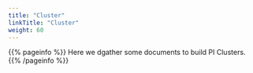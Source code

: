 ```yaml
---
title: "Cluster"
linkTitle: "Cluster"
weight: 60
---
```


{{% pageinfo %}}
Here we dgather some documents to build PI Clusters.
{{% /pageinfo %}}


